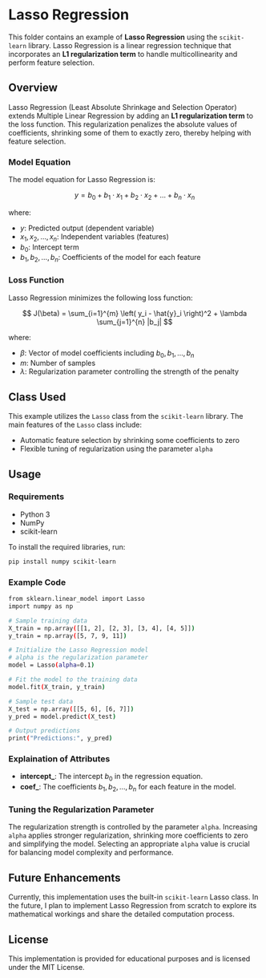 # Lasso Regression

This folder contains an example of **Lasso Regression** using the `scikit-learn` library. Lasso Regression is a linear regression technique that incorporates an **L1 regularization term** to handle multicollinearity and perform feature selection.

## Overview

Lasso Regression (Least Absolute Shrinkage and Selection Operator) extends Multiple Linear Regression by adding an **L1 regularization term** to the loss function. This regularization penalizes the absolute values of coefficients, shrinking some of them to exactly zero, thereby helping with feature selection.

### Model Equation

The model equation for Lasso Regression is:

$$
y = b_0 + b_1 \cdot x_1 + b_2 \cdot x_2 + \dots + b_n \cdot x_n
$$

where:
- $y$: Predicted output (dependent variable)
- $x_1, x_2, \dots, x_n$: Independent variables (features)
- $b_0$: Intercept term
- $b_1, b_2, \dots, b_n$: Coefficients of the model for each feature

### Loss Function

Lasso Regression minimizes the following loss function:

$$
J(\beta) = \sum_{i=1}^{m} \left( y_i - \hat{y}_i \right)^2 + \lambda \sum_{j=1}^{n} |b_j|
$$

where:
- $\beta$: Vector of model coefficients including $b_0, b_1, \dots, b_n$
- $m$: Number of samples
- $\lambda$: Regularization parameter controlling the strength of the penalty

## Class Used

This example utilizes the `Lasso` class from the `scikit-learn` library. The main features of the `Lasso` class include:
- Automatic feature selection by shrinking some coefficients to zero
- Flexible tuning of regularization using the parameter `alpha`

## Usage

### Requirements

- Python 3
- NumPy
- scikit-learn

To install the required libraries, run:

```bash
pip install numpy scikit-learn
```

### Example Code

```bash
from sklearn.linear_model import Lasso
import numpy as np

# Sample training data
X_train = np.array([[1, 2], [2, 3], [3, 4], [4, 5]])
y_train = np.array([5, 7, 9, 11])

# Initialize the Lasso Regression model
# alpha is the regularization parameter
model = Lasso(alpha=0.1)

# Fit the model to the training data
model.fit(X_train, y_train)

# Sample test data
X_test = np.array([[5, 6], [6, 7]])
y_pred = model.predict(X_test)

# Output predictions
print("Predictions:", y_pred)
```

### Explaination of Attributes

- **intercept_**: The intercept $b_0$ in the regression equation.
- **coef_**: The coefficients $b_1, b_2, \dots, b_n$ for each feature in the model.

### Tuning the Regularization Parameter

The regularization strength is controlled by the parameter `alpha`. Increasing `alpha` applies stronger regularization, shrinking more coefficients to zero and simplifying the model. Selecting an appropriate `alpha` value is crucial for balancing model complexity and performance.

## Future Enhancements
Currently, this implementation uses the built-in `scikit-learn` Lasso class. In the future, I plan to implement Lasso Regression from scratch to explore its mathematical workings and share the detailed computation process.

## License
This implementation is provided for educational purposes and is licensed under the MIT License.